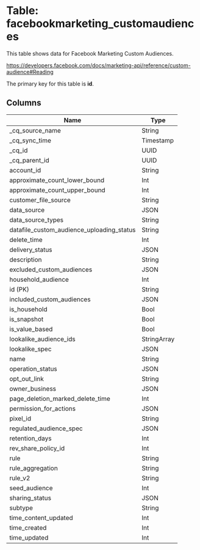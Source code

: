 # Table: facebookmarketing_customaudiences

This table shows data for Facebook Marketing Custom Audiences.

https://developers.facebook.com/docs/marketing-api/reference/custom-audience#Reading

The primary key for this table is **id**.

## Columns

| Name          | Type          |
| ------------- | ------------- |
|_cq_source_name|String|
|_cq_sync_time|Timestamp|
|_cq_id|UUID|
|_cq_parent_id|UUID|
|account_id|String|
|approximate_count_lower_bound|Int|
|approximate_count_upper_bound|Int|
|customer_file_source|String|
|data_source|JSON|
|data_source_types|String|
|datafile_custom_audience_uploading_status|String|
|delete_time|Int|
|delivery_status|JSON|
|description|String|
|excluded_custom_audiences|JSON|
|household_audience|Int|
|id (PK)|String|
|included_custom_audiences|JSON|
|is_household|Bool|
|is_snapshot|Bool|
|is_value_based|Bool|
|lookalike_audience_ids|StringArray|
|lookalike_spec|JSON|
|name|String|
|operation_status|JSON|
|opt_out_link|String|
|owner_business|JSON|
|page_deletion_marked_delete_time|Int|
|permission_for_actions|JSON|
|pixel_id|String|
|regulated_audience_spec|JSON|
|retention_days|Int|
|rev_share_policy_id|Int|
|rule|String|
|rule_aggregation|String|
|rule_v2|String|
|seed_audience|Int|
|sharing_status|JSON|
|subtype|String|
|time_content_updated|Int|
|time_created|Int|
|time_updated|Int|